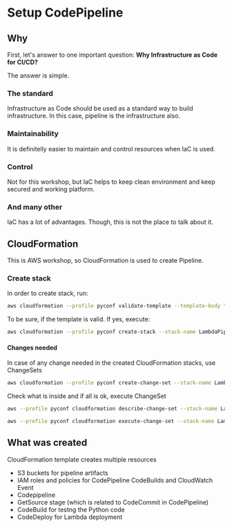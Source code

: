 # Setup CodePipeline

## Why

First, let's answer to one important question: __Why Infrastructure as Code for CI/CD?__

The answer is simple.

### The standard

Infrastructure as Code should be used as a standard way to build infrastructure. In this case, pipeline is the infrastructure also.

### Maintainability

It is definitelly easier to maintain and control resources when IaC is used.

### Control

Not for this workshop, but IaC helps to keep clean environment and keep secured and working platform.

### And many other

IaC has a lot of advantages. Though, this is not the place to talk about it.

## CloudFormation

This is AWS workshop, so CloudFormation is used to create Pipeline.

### Create stack

In order to create stack, run:

```bash
aws cloudformation --profile pyconf validate-template --template-body file://IaC/Codepipeline.yml
```

To be sure, if the template is valid. If yes, execute:

```bash
aws cloudformation --profile pyconf create-stack --stack-name LambdaPipeline --template-body file://IaC/Codepipeline.yml --capabilities CAPABILITY_IAM
```

#### Changes needed

In case of any change needed in the created CloudFormation stacks, use ChangeSets

```bash
aws cloudformation --profile pyconf create-change-set --stack-name LambdaPipeline --change-set-name ProjectUpdate --template-body file://IaC/Codepipeline.yml --description "Initial execution" --capabilities CAPABILITY_IAM
```

Check what is inside and if all is ok, execute ChangeSet

```bash
aws --profile pyconf cloudformation describe-change-set --stack-name LambdaPipeline --change-set-name ProjectUpdate

aws --profile pyconf cloudformation execute-change-set --stack-name LambdaPipeline --change-set-name ProjectUpdate
```

## What was created

CloudFormation template creates multiple resources

* S3 buckets for pipeline artifacts
* IAM roles and policies for CodePipeline CodeBuilds and CloudWatch Event
* Codepipeline
* GetSource stage (which is related to CodeCommit in CodePipeline)
* CodeBuild for testng the Python code
* CodeDeploy for Lambda deployment
